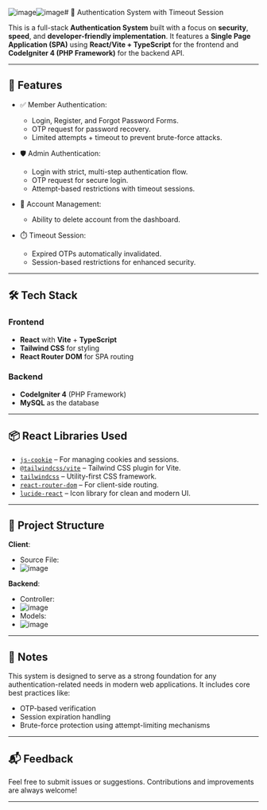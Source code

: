 ![image](https://github.com/user-attachments/assets/c428baee-9f41-45ac-93c6-398cc811600f)![image](https://github.com/user-attachments/assets/f685f60a-68b9-4732-9105-dd747d16fdcc)# 🔐 Authentication System with Timeout Session

This is a full-stack **Authentication System** built with a focus on **security**, **speed**, and **developer-friendly implementation**. It features a **Single Page Application (SPA)** using **React/Vite + TypeScript** for the frontend and **CodeIgniter 4 (PHP Framework)** for the backend API.

---

## 🚀 Features

- ✅ Member Authentication:
  - Login, Register, and Forgot Password Forms.
  - OTP request for password recovery.
  - Limited attempts + timeout to prevent brute-force attacks.

- 🛡️ Admin Authentication:
  - Login with strict, multi-step authentication flow.
  - OTP request for secure login.
  - Attempt-based restrictions with timeout sessions.

- 🧼 Account Management:
  - Ability to delete account from the dashboard.

- ⏱️ Timeout Session:
  - Expired OTPs automatically invalidated.
  - Session-based restrictions for enhanced security.

---

## 🛠️ Tech Stack

### Frontend
- **React** with **Vite** + **TypeScript**
- **Tailwind CSS** for styling
- **React Router DOM** for SPA routing

### Backend
- **CodeIgniter 4** (PHP Framework)
- **MySQL** as the database

---

## 📦 React Libraries Used

- [`js-cookie`](https://www.npmjs.com/package/js-cookie) – For managing cookies and sessions.
- [`@tailwindcss/vite`](https://www.npmjs.com/package/@tailwindcss/vite) – Tailwind CSS plugin for Vite.
- [`tailwindcss`](https://www.npmjs.com/package/tailwindcss) – Utility-first CSS framework.
- [`react-router-dom`](https://www.npmjs.com/package/react-router-dom) – For client-side routing.
- [`lucide-react`](https://www.npmjs.com/package/lucide-react) – Icon library for clean and modern UI.

---

## 📁 Project Structure

**Client**:
- Source File:
- ![image](https://github.com/user-attachments/assets/7ef5434b-cdad-4840-9824-b248a15ac28d)

**Backend**:
- Controller:
- ![image](https://github.com/user-attachments/assets/e716b401-0b3b-475a-9a32-8dc6d8fb8493)
- Models:
- ![image](https://github.com/user-attachments/assets/7574be66-2589-4c97-94b5-177e251b4992)


---

## 📌 Notes

This system is designed to serve as a strong foundation for any authentication-related needs in modern web applications. It includes core best practices like:
- OTP-based verification
- Session expiration handling
- Brute-force protection using attempt-limiting mechanisms

---

## 📬 Feedback

Feel free to submit issues or suggestions. Contributions and improvements are always welcome!

---

